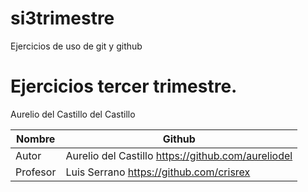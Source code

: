 # si3trimestre
Ejercicios de uso de git y github

# Ejercicios tercer trimestre.
Aurelio del Castillo del Castillo

| **Nombre** | **Github** |
| --------- | --------- |
| Autor | Aurelio del Castillo  https://github.com/aureliodel |
| Profesor | Luis Serrano  https://github.com/crisrex |
